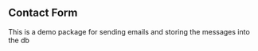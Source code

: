 ## Contact Form

<p>
 This is a demo package for sending emails and storing the messages into the db
</p>
